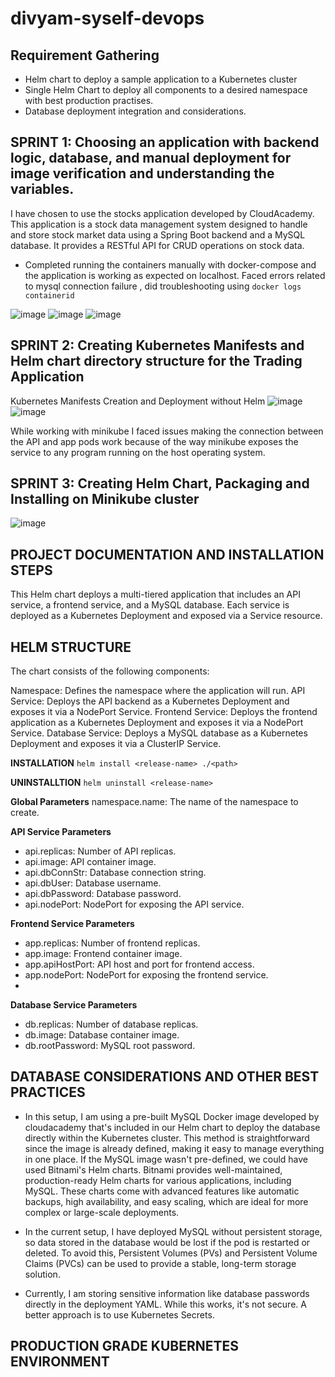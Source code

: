 # divyam-syself-devops

## Requirement Gathering
- Helm chart to deploy a sample application to a Kubernetes cluster
- Single Helm Chart to deploy all components to a desired namespace with best production practises.
- Database deployment integration and considerations.

## SPRINT 1: Choosing an application with backend logic, database, and manual deployment for image verification and understanding the variables.
I have chosen to use the stocks application developed by CloudAcademy. This application is a stock data management system designed to handle and store stock market data using a Spring Boot backend and a MySQL database. It provides a RESTful API for CRUD operations on stock data.

- Completed running the containers manually with docker-compose and the application is working as expected on localhost. Faced errors related to mysql connection failure , did troubleshooting using
  `docker logs containerid`
  

![image](https://github.com/user-attachments/assets/dd62f82c-c9e1-4d24-88e3-08e96e69b85b)
![image](https://github.com/user-attachments/assets/99ad8435-f079-45d3-afce-7674dc495520)
![image](https://github.com/user-attachments/assets/cc86f3e1-4389-49a3-bc8c-94c2b160e43e)

## SPRINT 2: Creating Kubernetes Manifests and Helm chart directory structure for the Trading Application

Kubernetes Manifests Creation and Deployment without Helm
![image](https://github.com/user-attachments/assets/76e933c3-d850-47c1-9d32-017e0f00a91f)
![image](https://github.com/user-attachments/assets/0d9545fa-9845-4e33-9861-7abc890de710)

While working with minikube I faced issues making the connection between the API and app pods work because of the way minikube exposes the service to any program running on the host operating system.

## SPRINT 3: Creating Helm Chart, Packaging and Installing on Minikube cluster

![image](https://github.com/user-attachments/assets/79d9e341-c67a-4818-945b-f3816d0ca493)




## PROJECT DOCUMENTATION AND INSTALLATION STEPS

This Helm chart deploys a multi-tiered application that includes an API service, a frontend service, and a MySQL database. Each service is deployed as a Kubernetes Deployment and exposed via a Service resource.

## HELM STRUCTURE

The chart consists of the following components:

Namespace: Defines the namespace where the application will run.
API Service: Deploys the API backend as a Kubernetes Deployment and exposes it via a NodePort Service.
Frontend Service: Deploys the frontend application as a Kubernetes Deployment and exposes it via a NodePort Service.
Database Service: Deploys a MySQL database as a Kubernetes Deployment and exposes it via a ClusterIP Service.

**INSTALLATION**
`helm install <release-name> ./<path>`

**UNINSTALLTION**
`helm uninstall <release-name>`

**Global Parameters**
namespace.name: The name of the namespace to create. 

**API Service Parameters**
- api.replicas: Number of API replicas. 
- api.image: API container image. 
- api.dbConnStr: Database connection string.
- api.dbUser: Database username.
- api.dbPassword: Database password.
- api.nodePort: NodePort for exposing the API service. 

**Frontend Service Parameters**
- app.replicas: Number of frontend replicas.
- app.image: Frontend container image.
- app.apiHostPort: API host and port for frontend access.
- app.nodePort: NodePort for exposing the frontend service.
- 
**Database Service Parameters**
- db.replicas: Number of database replicas. 
- db.image: Database container image. 
- db.rootPassword: MySQL root password.



## DATABASE CONSIDERATIONS AND OTHER BEST PRACTICES

- In this setup, I am using a pre-built MySQL Docker image developed by cloudacademy that's included in our Helm chart to deploy the database directly within the Kubernetes cluster. This method is straightforward since the image is already defined, making it easy to manage everything in one place.
If the MySQL image wasn't pre-defined, we could have used Bitnami's Helm charts. Bitnami provides well-maintained, production-ready Helm charts for various applications, including MySQL. These charts come with advanced features like automatic backups, high availability, and easy scaling, which are ideal for more complex or large-scale deployments.

- In the current setup, I have deployed MySQL without persistent storage, so data stored in the database would be lost if the pod is restarted or deleted. To avoid this, Persistent Volumes (PVs) and Persistent Volume Claims (PVCs) can be used to provide a stable, long-term storage solution.

- Currently, I am storing sensitive information like database passwords directly in the deployment YAML. While this works, it's not secure. A better approach is to use Kubernetes Secrets.

## PRODUCTION GRADE KUBERNETES ENVIRONMENT



